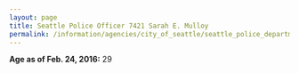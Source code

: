 ```yaml
---
layout: page
title: Seattle Police Officer 7421 Sarah E. Mulloy
permalink: /information/agencies/city_of_seattle/seattle_police_department/copbook/7421/
---
```


**Age as of Feb. 24, 2016:** 29

